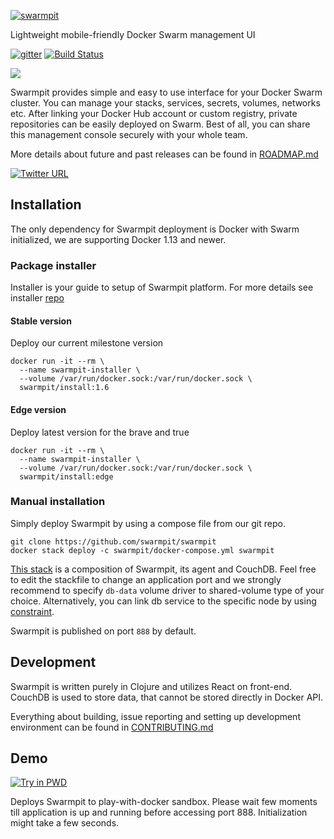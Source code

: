 [![swarmpit](http://swarmpit.io/img/logo-swarmpit.svg?r1)](http://swarmpit.io)

Lightweight mobile-friendly Docker Swarm management UI

[![gitter](https://badges.gitter.im/trezor/community.svg)](https://gitter.im/swarmpit_io/swarmpit) [![Build Status](https://travis-ci.org/swarmpit/swarmpit.svg?branch=master)](https://travis-ci.org/swarmpit/swarmpit)

<img src="https://raw.githubusercontent.com/swarmpit/swarmpit/master/resources/public/imac.png">

Swarmpit provides simple and easy to use interface for your Docker Swarm cluster. You can manage your stacks, services, secrets, volumes, networks etc. After linking your Docker Hub account or custom registry, private repositories can be easily deployed on Swarm. Best of all, you can share this management console securely with your whole team.

More details about future and past releases can be found in [ROADMAP.md](ROADMAP.md)

[![Twitter URL](https://img.shields.io/twitter/url/https/twitter.com/fold_left.svg?style=social&label=Follow%20%40swarmpit_io)](https://twitter.com/swarmpit_io)

## Installation

The only dependency for Swarmpit deployment is Docker with Swarm initialized, we are supporting Docker 1.13 and newer.

### Package installer
Installer is your guide to setup of Swarmpit platform. For more details see installer [repo](https://github.com/swarmpit/installer)

#### Stable version
Deploy our current milestone version

```
docker run -it --rm \
  --name swarmpit-installer \
  --volume /var/run/docker.sock:/var/run/docker.sock \
  swarmpit/install:1.6
```

#### Edge version
Deploy latest version for the brave and true

```
docker run -it --rm \
  --name swarmpit-installer \
  --volume /var/run/docker.sock:/var/run/docker.sock \
  swarmpit/install:edge
```
### Manual installation
Simply deploy Swarmpit by using a compose file from our git repo.

```
git clone https://github.com/swarmpit/swarmpit
docker stack deploy -c swarmpit/docker-compose.yml swarmpit
```

[This stack](docker-compose.yml) is a composition of Swarmpit, its agent and CouchDB. Feel free to edit the stackfile to change an application port and we strongly recommend to specify `db-data` volume driver to shared-volume type of your choice. Alternatively, you can link db service to the specific node by using [constraint](https://docs.docker.com/compose/compose-file/#placement).

Swarmpit is published on port `888` by default.

## Development

Swarmpit is written purely in Clojure and utilizes React on front-end. CouchDB is used to store data, that cannot be stored directly in Docker API.

Everything about building, issue reporting and setting up development environment can be found in [CONTRIBUTING.md](CONTRIBUTING.md)

## Demo

[![Try in PWD](https://cdn.rawgit.com/play-with-docker/stacks/cff22438/assets/images/button.png)](http://play-with-docker.com?stack=https://raw.githubusercontent.com/swarmpit/swarmpit/master/docker-compose.yml) 

Deploys Swarmpit to play-with-docker sandbox. Please wait few moments till application is up and running before accessing
port 888. Initialization might take a few seconds.
